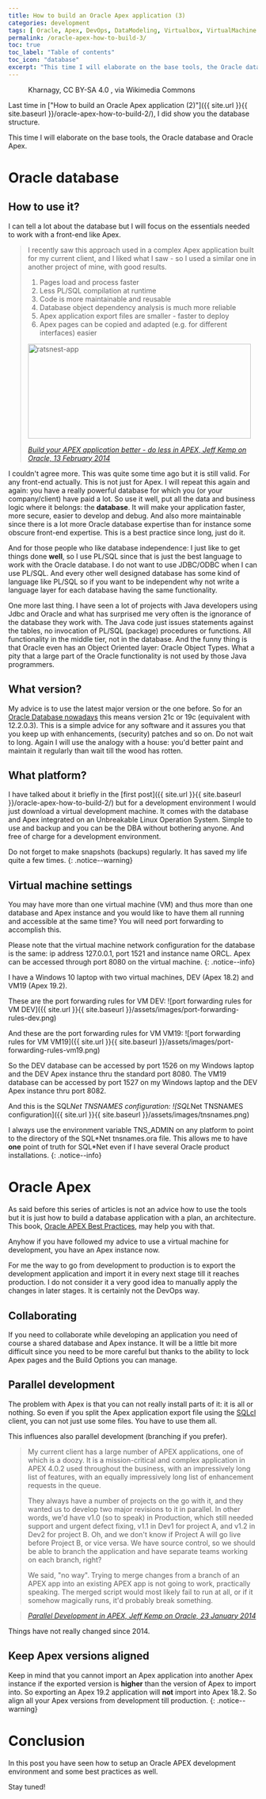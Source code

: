 ```yaml
---
title: How to build an Oracle Apex application (3)
categories: development
tags: [ Oracle, Apex, DevOps, DataModeling, Virtualbox, VirtualMachine ]
permalink: /oracle-apex-how-to-build-3/
toc: true
toc_label: "Table of contents"
toc_icon: "database"
excerpt: "This time I will elaborate on the base tools, the Oracle database and Oracle Apex."
---
```


<figure class="centered">
  <img src="{{ site.url }}{{ site.baseurl }}/assets/images/512px-Devops-toolchain.svg.png" alt="">
	<figcaption>Kharnagy, CC BY-SA 4.0 <https://creativecommons.org/licenses/by-sa/4.0>, via Wikimedia Commons</figcaption>
</figure> 

Last time in ["How to build an Oracle Apex application (2)"]({{ site.url }}{{
site.baseurl }}/oracle-apex-how-to-build-2/), I did show you the database structure.

This time I will elaborate on the base tools, the Oracle database and Oracle Apex.

# Oracle database

## How to use it?

I can tell a lot about the database but I will focus on the essentials needed to
work with a front-end like Apex.

> I recently saw this approach used in a complex Apex application built for my current client, and I liked what I saw - so I used a similar one in another project of mine, with good results.
>
> 1. Pages load and process faster
> 2. Less PL/SQL compilation at runtime
> 3. Code is more maintainable and reusable
> 4. Database object dependency analysis is much more reliable
> 5. Apex application export files are smaller - faster to deploy
> 6. Apex pages can be copied and adapted (e.g. for different interfaces) easier
>
> <p><img loading="lazy" class="alignnone size-full wp-image-1709" alt="ratsnest-app" src="https://jeffkemponoracle.com/wp-content/uploads/2014/02/ratsnest-app.jpg" width="450" height="191" srcset="https://jeffkemponoracle.com/wp-content/uploads/2014/02/ratsnest-app.jpg 450w, https://jeffkemponoracle.com/wp-content/uploads/2014/02/ratsnest-app-300x127.jpg 300w" sizes="(max-width: 450px) 100vw, 450px" /><br />
>
> <cite><a href="https://jeffkemponoracle.com/tag/best-practice/">Build your APEX application better - do less in APEX, Jeff Kemp on Oracle, 13 February 2014</a></cite>

I couldn't agree more. This was quite some time ago but it is still valid. For
any front-end actually. This is not just for Apex. I will repeat this again
and again: you have a really powerful database for which you (or your
company/client) have paid a lot. So use it well, put all the data and business
logic where it belongs: the **database**. It will make your application
faster, more secure, easier to develop and debug. And also more maintainable
since there is a lot more Oracle database expertise than for instance some
obscure front-end expertise. This is a best practice since long, just do it.

And for those people who like database independence: I just like to get things
done **well**, so I use PL/SQL since that is just the best language to work
with the Oracle database. I do not want to use JDBC/ODBC when I can use
PL/SQL. And every other well designed database has some kind of language like
PL/SQL so if you want to be independent why not write a language layer for
each database having the same functionality.

One more last thing. I have seen a lot of projects with Java developers
using Jdbc and Oracle and what has surprised me very often is the ignorance of
the database they work with. The Java code just issues statements against the
tables, no invocation of PL/SQL (package) procedures or functions. All
functionality in the middle tier, not in the database. And the funny thing is
that Oracle even has an Object Oriented layer: Oracle Object Types. What a pity
that a large part of the Oracle functionality is not used by those Java programmers.

## What version?

My advice is to use the latest major version or the one before. So for an [Oracle
Database nowadays](https://en.wikipedia.org/wiki/Oracle_Database) this means version
21c or 19c (equivalent with 12.2.0.3). This is a
simple advice for any software and it assures you that you keep up with
enhancements, (security) patches and so on. Do not wait to long. Again I
will use the analogy with a house: you'd better paint and maintain it
regularly than wait till the wood has rotten.

## What platform?

I have talked about it briefly in the [first post]({{ site.url }}{{
site.baseurl }}/oracle-apex-how-to-build-2/) but for a development environment
I would just download a virtual development machine. It comes with the
database and Apex integrated on an Unbreakable Linux Operation System. Simple
to use and backup and you can be the DBA without bothering anyone. And free of
charge for a development environment.

Do not forget to make snapshots (backups) regularly. It has saved my life
quite a few times.
{: .notice--warning}

## Virtual machine settings

You may have more than one virtual machine (VM) and thus more than one database and
Apex instance and you would like to have them all running and accessible at
the same time? You will need port forwarding to accomplish this.

Please note that the virtual machine network configuration for the database is
the same: ip address 127.0.0.1, port 1521 and instance name ORCL. Apex can be
accessed through port 8080 on the virtual machine.
{: .notice--info}

I have a Windows 10 laptop with two virtual machines, DEV (Apex 18.2) and VM19
(Apex 19.2).

These are the port forwarding rules for VM DEV: ![port forwarding rules for VM DEV]({{ site.url }}{{
site.baseurl }}/assets/images/port-forwarding-rules-dev.png)

And these are the port forwarding rules for VM VM19: ![port forwarding rules for VM VM19]({{ site.url }}{{
site.baseurl }}/assets/images/port-forwarding-rules-vm19.png)

So the DEV database can be accessed by port 1526 on my Windows laptop and the
DEV Apex instance thru the standard port 8080. The VM19 database can be
accessed by port 1527 on my Windows laptop and the DEV Apex instance thru port
8082.

And this is the SQL*Net TNSNAMES configuration: ![SQL*Net TNSNAMES configuration]({{ site.url }}{{
site.baseurl }}/assets/images/tnsnames.png)

I always use the environment variable TNS_ADMIN on any platform to point to the
directory of the SQL\*Net tnsnames.ora file. This allows me to have **one**
point of truth for SQL\*Net even if I have several Oracle product installations.
{: .notice--info}

# Oracle Apex

As said before this series of articles is not an advice how to use the tools but
it is just how to build a database application with a plan, an
architecture. This book, [Oracle APEX Best
Practices](https://www.packtpub.com/product/oracle-apex-best-practices/9781849684002),
may help you with that.

Anyhow if you have followed my advice to use a virtual machine for
development, you have an Apex instance now.

For me the way to go from development to production is to export the
development application and import it in every next stage till it reaches
production. I do not consider it a very good idea to manually apply the
changes in later stages. It is certainly not the DevOps way.

## Collaborating

If you need to collaborate while developing an application you need of course
a shared database and Apex instance. It will be a little bit more difficult
since you need to be more careful but thanks to the ability to lock Apex pages
and the Build Options you can manage.

## Parallel development

The problem with Apex is that you can not really install parts of it: it is
all or nothing. So even if you split the Apex application export file using
the [SQLcl](https://www.oracle.com/database/technologies/appdev/sqlcl.html) client, you can not just use some files. You have to use them all.

This influences also parallel development (branching if you prefer).

> My current client has a large number of APEX applications, one of which is a
> doozy. It is a mission-critical and complex application in APEX 4.0.2 used
> throughout the business, with an impressively long list of features, with an
> equally impressively long list of enhancement requests in the queue.
>
> They always have a number of projects on the go with it, and they wanted us to
> develop two major revisions to it in parallel. In other words, we'd have v1.0
> (so to speak) in Production, which still needed support and urgent defect
> fixing, v1.1 in Dev1 for project A, and v1.2 in Dev2 for project B. Oh, and we
> don't know if Project A will go live before Project B, or vice versa. We have
> source control, so we should be able to branch the application and have
> separate teams working on each branch, right?
>
> We said, "no way". Trying to merge changes from a branch of an APEX app into
> an existing APEX app is not going to work, practically speaking. The merged
> script would most likely fail to run at all, or if it somehow magically runs,
> it'd probably break something.

> <cite><a
  href="https://jeffkemponoracle.com/2014/01/parallel-development-in-apex/">Parallel
  Development in APEX, Jeff Kemp on Oracle, 23 January 2014</a></cite>

Things have not really changed since 2014. 

## Keep Apex versions aligned

Keep in mind that you cannot import an Apex application into another Apex
instance if the exported version is **higher** than the version of Apex to
import into. So exporting an Apex 19.2 application will **not** import into
Apex 18.2. So align all your Apex versions from development till production.
{: .notice--warning}

# Conclusion

In this post you have seen how to setup an Oracle APEX development environment
and some best practices as well.

Stay tuned!
